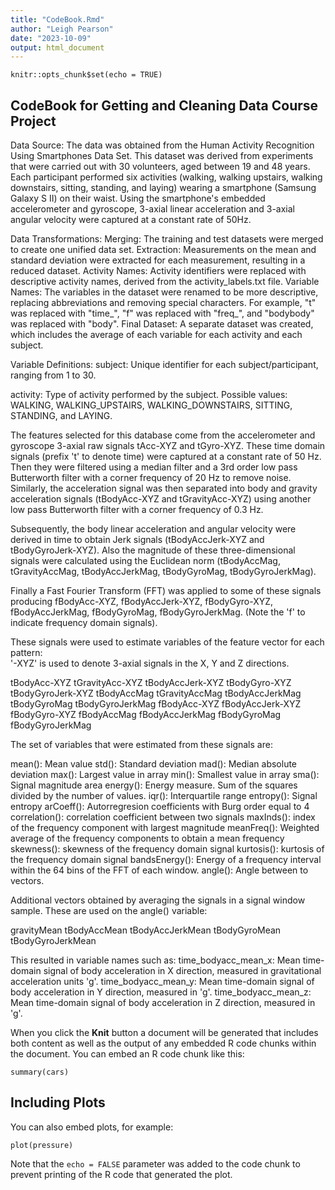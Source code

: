 ```yaml
---
title: "CodeBook.Rmd"
author: "Leigh Pearson"
date: "2023-10-09"
output: html_document
---
```


```{r setup, include=FALSE}
knitr::opts_chunk$set(echo = TRUE)
```

## CodeBook for Getting and Cleaning Data Course Project

Data Source:
The data was obtained from the Human Activity Recognition Using Smartphones Data Set. This dataset was derived from experiments that were carried out with 30 volunteers, aged between 19 and 48 years. Each participant performed six activities (walking, walking upstairs, walking downstairs, sitting, standing, and laying) wearing a smartphone (Samsung Galaxy S II) on their waist. Using the smartphone's embedded accelerometer and gyroscope, 3-axial linear acceleration and 3-axial angular velocity were captured at a constant rate of 50Hz.

Data Transformations:
Merging: The training and test datasets were merged to create one unified data set.
Extraction: Measurements on the mean and standard deviation were extracted for each measurement, resulting in a reduced dataset.
Activity Names: Activity identifiers were replaced with descriptive activity names, derived from the activity_labels.txt file.
Variable Names: The variables in the dataset were renamed to be more descriptive, replacing abbreviations and removing special characters. For example, "t" was replaced with "time_", "f" was replaced with "freq_", and "bodybody" was replaced with "body".
Final Dataset: A separate dataset was created, which includes the average of each variable for each activity and each subject.

Variable Definitions:
subject: Unique identifier for each subject/participant, ranging from 1 to 30.

activity: Type of activity performed by the subject. Possible values: WALKING, WALKING_UPSTAIRS, WALKING_DOWNSTAIRS, SITTING, STANDING, and LAYING.

The features selected for this database come from the accelerometer and gyroscope 3-axial raw signals tAcc-XYZ and tGyro-XYZ. These time domain signals (prefix 't' to denote time) were captured at a constant rate of 50 Hz. Then they were filtered using a median filter and a 3rd order low pass Butterworth filter with a corner frequency of 20 Hz to remove noise. Similarly, the acceleration signal was then separated into body and gravity acceleration signals (tBodyAcc-XYZ and tGravityAcc-XYZ) using another low pass Butterworth filter with a corner frequency of 0.3 Hz. 

Subsequently, the body linear acceleration and angular velocity were derived in time to obtain Jerk signals (tBodyAccJerk-XYZ and tBodyGyroJerk-XYZ). Also the magnitude of these three-dimensional signals were calculated using the Euclidean norm (tBodyAccMag, tGravityAccMag, tBodyAccJerkMag, tBodyGyroMag, tBodyGyroJerkMag). 

Finally a Fast Fourier Transform (FFT) was applied to some of these signals producing fBodyAcc-XYZ, fBodyAccJerk-XYZ, fBodyGyro-XYZ, fBodyAccJerkMag, fBodyGyroMag, fBodyGyroJerkMag. (Note the 'f' to indicate frequency domain signals). 

These signals were used to estimate variables of the feature vector for each pattern:  
'-XYZ' is used to denote 3-axial signals in the X, Y and Z directions.

tBodyAcc-XYZ
tGravityAcc-XYZ
tBodyAccJerk-XYZ
tBodyGyro-XYZ
tBodyGyroJerk-XYZ
tBodyAccMag
tGravityAccMag
tBodyAccJerkMag
tBodyGyroMag
tBodyGyroJerkMag
fBodyAcc-XYZ
fBodyAccJerk-XYZ
fBodyGyro-XYZ
fBodyAccMag
fBodyAccJerkMag
fBodyGyroMag
fBodyGyroJerkMag

The set of variables that were estimated from these signals are: 

mean(): Mean value
std(): Standard deviation
mad(): Median absolute deviation 
max(): Largest value in array
min(): Smallest value in array
sma(): Signal magnitude area
energy(): Energy measure. Sum of the squares divided by the number of values. 
iqr(): Interquartile range 
entropy(): Signal entropy
arCoeff(): Autorregresion coefficients with Burg order equal to 4
correlation(): correlation coefficient between two signals
maxInds(): index of the frequency component with largest magnitude
meanFreq(): Weighted average of the frequency components to obtain a mean frequency
skewness(): skewness of the frequency domain signal 
kurtosis(): kurtosis of the frequency domain signal 
bandsEnergy(): Energy of a frequency interval within the 64 bins of the FFT of each window.
angle(): Angle between to vectors.

Additional vectors obtained by averaging the signals in a signal window sample. These are used on the angle() variable:

gravityMean
tBodyAccMean
tBodyAccJerkMean
tBodyGyroMean
tBodyGyroJerkMean

This resulted in variable names such as: 
time_bodyacc_mean_x: Mean time-domain signal of body acceleration in X direction, measured in gravitational acceleration units 'g'.
time_bodyacc_mean_y: Mean time-domain signal of body acceleration in Y direction, measured in 'g'.
time_bodyacc_mean_z: Mean time-domain signal of body acceleration in Z direction, measured in 'g'.



When you click the **Knit** button a document will be generated that includes both content as well as the output of any embedded R code chunks within the document. You can embed an R code chunk like this:

```{r cars}
summary(cars)
```

## Including Plots

You can also embed plots, for example:

```{r pressure, echo=FALSE}
plot(pressure)
```

Note that the `echo = FALSE` parameter was added to the code chunk to prevent printing of the R code that generated the plot.
